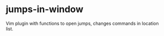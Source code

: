 jumps-in-window
===============

Vim plugin with functions to open jumps, changes commands in location list.
